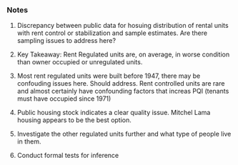 ### Notes
1. Discrepancy between public data for hosuing distribution of rental units with rent control or stabilization and sample estimates. Are there sampling issues to address here?

2. Key Takeaway: Rent Regulated units are, on average, in worse condition than owner occupied or unregulated units.

3. Most rent regulated units were built before 1947, there may be confouding issues here. Should address. Rent controlled units are rare and almost certainly have confounding factors that increas PQI (tenants must have occupied since 1971)

4. Public housing stock indicates a clear quality issue. Mitchel Lama housing appears to be the best option.

5. Investigate the other regulated units further and what type of people live in them.

6. Conduct formal tests for inference 
